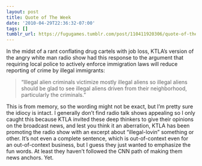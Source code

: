 ```yaml
---
layout: post
title: Quote of The Week
date: '2010-04-29T22:36:32-07:00'
tags: []
tumblr_url: https://fugugames.tumblr.com/post/110411920306/quote-of-the-week
---
```

In the midst of a rant conflating drug cartels with job loss, KTLA’s version of the angry white man radio show had this response to the argument that requiring local police to actively enforce immigration laws will reduce reporting of crime by illegal immigrants:

> “Illegal alien criminals victimize mostly illegal aliens so illegal aliens should be glad to see illegal aliens driven from their neighborhood, particularly the criminals.”

This is from memory, so the wording might not be exact, but I’m pretty sure the idiocy is intact. I generally don’t find radio talk shows appealing so I only caught this because KTLA invited these deep thinkers to give their opinions on the broadcast news, and lest you think it an aberration, KTLA has been promoting the radio show with an excerpt about “illegal-lovin” something or other. It’s not even a complete sentence, which is out-of-context even for an out-of-context business, but I guess they just wanted to emphasize the fun words. At least they haven’t followed the CNN path of making them news anchors. Yet.
